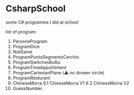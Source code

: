 # CsharpSchool
some C# programms I did at school

list of program:
 1. PersoneProgram 
 2. ProgramDice
 3. NutGame
 4. ProgramPuntoSegmentoCerchio
 5. ProgramSwitchesBulbs
 6. ProgramTimeAppointment
 7. ProgramCartesianPlane (⚠️ no drower circle)
 8. ProgramResturant
 9. ChineseMorra
    9.1 ChineseMorra V1
    9.2 ChineseMorra V2
 10. GuessNumber
 
